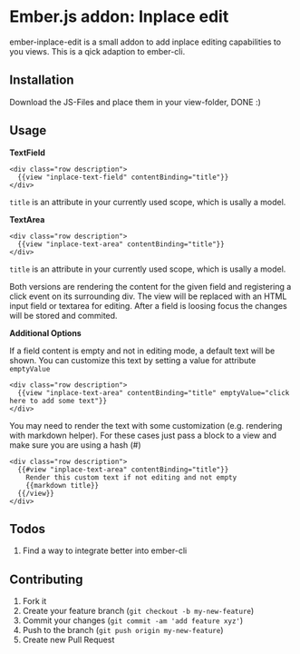 # Ember.js addon: Inplace edit

ember-inplace-edit is a small addon to add inplace editing capabilities to you views. This is a qick adaption to ember-cli.

## Installation

Download the JS-Files and place them in your view-folder, DONE :)

## Usage

**TextField**

    <div class="row description">
      {{view "inplace-text-field" contentBinding="title"}}
    </div>

`title` is an attribute in your currently used scope, which is usally a model.

**TextArea**

    <div class="row description">
      {{view "inplace-text-area" contentBinding="title"}}
    </div>

`title` is an attribute in your currently used scope, which is usally a model.

Both versions are rendering the content for the given field and registering a click event on its surrounding div. The view will be replaced with an HTML input 
field or textarea for editing. After a field is loosing focus the changes will be stored and commited.

**Additional Options**

If a field content is empty and not in editing mode, a default text will be shown. You can customize this text by setting a value for attribute `emptyValue`

    <div class="row description">
      {{view "inplace-text-area" contentBinding="title" emptyValue="click here to add some text"}}
    </div>

You may need to render the text with some customization (e.g. rendering with markdown helper). For these cases just pass a block to a view and make sure you are using a hash (#)

    <div class="row description">
      {{#view "inplace-text-area" contentBinding="title"}}
        Render this custom text if not editing and not empty
        {{markdown title}}
      {{/view}}
    </div>

## Todos

1. Find a way to integrate better into ember-cli

## Contributing

1. Fork it
2. Create your feature branch (`git checkout -b my-new-feature`)
3. Commit your changes (`git commit -am 'add feature xyz'`)
4. Push to the branch (`git push origin my-new-feature`)
5. Create new Pull Request

